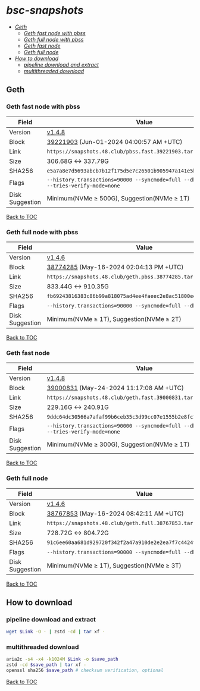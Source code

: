 # *bsc-snapshots*


- *[Geth](#geth)*
    - *[Geth fast node with pbss](#geth-fast-node-with-pbss)*
    - *[Geth full node with pbss](#geth-full-node-with-pbss)*
    - *[Geth fast node](#geth-fast-node)*
    - *[Geth full node](#geth-full-node)*
- *[How to download](#how-to-download)*
    - *[pipeline download and extract](#pipeline-download-and-extract)*
    - *[multithreaded download](#multithreaded-download)*

## Geth
### Geth fast node with pbss

| Field |Value |
| --- | --- |
| Version | [v1.4.8](https://github.com/bnb-chain/bsc/releases/tag/v1.4.8) |
| Block | [39221903](https://bscscan.com/block/39221903) (Jun-01-2024 04:00:57 AM +UTC) |
| Link | `https://snapshots.48.club/pbss.fast.39221903.tar.zst` |
| Size | 306.68G <-> 337.79G |
| SHA256 | `e5a7a8e7d5693abcb7b12f175d5e7c26501b905947a141e5b971849807de1ba6` |
| Flags | `--history.transactions=90000 --syncmode=full --db.engine=pebble --tries-verify-mode=none` |
| Disk Suggestion | Minimum(NVMe ≥ 500G), Suggestion(NVMe ≥ 1T)|

[Back to TOC](#bsc-snapshots)

### Geth full node with pbss

| Field |Value |
| --- | --- |
| Version | [v1.4.6](https://github.com/bnb-chain/bsc/releases/tag/v1.4.6) |
| Block | [38774285](https://bscscan.com/block/38774285) (May-16-2024 02:04:13 PM +UTC) |
| Link | `https://snapshots.48.club/geth.pbss.38774285.tar.zst` |
| Size | 833.44G <-> 910.35G |
| SHA256 | `fb69243816383c86b99a818075ad4ee4faeec2e8ac51800ee0df0aabc3337bba` |
| Flags | `--history.transactions=90000 --syncmode=full --db.engine=pebble` |
| Disk Suggestion | Minimum(NVMe ≥ 1T), Suggestion(NVMe ≥ 2T)|

[Back to TOC](#bsc-snapshots)

### Geth fast node

| Field |Value |
| --- | --- |
| Version | [v1.4.8](https://github.com/bnb-chain/bsc/releases/tag/v1.4.8) |
| Block | [39000831](https://bscscan.com/block/39000831) (May-24-2024 11:17:08 AM +UTC) |
| Link | `https://snapshots.48.club/geth.fast.39000831.tar.zst` |
| Size | 229.16G <-> 240.91G |
| SHA256 | `9ddc64dc30566a7afaf99b6ceb35c3d99cc07e1555b2e8fc155fefcaa2ef5fcc` |
| Flags | `--history.transactions=90000 --syncmode=full --db.engine=pebble --tries-verify-mode=none` |
| Disk Suggestion | Minimum(NVMe ≥ 300G), Suggestion(NVMe ≥ 1T)|

[Back to TOC](#bsc-snapshots)

### Geth full node

| Field |Value |
| --- | --- |
| Version | [v1.4.6](https://github.com/bnb-chain/bsc/releases/tag/v1.4.6) |
| Block | [38767853](https://bscscan.com/block/38767853) (May-16-2024 08:42:11 AM +UTC) |
| Link | `https://snapshots.48.club/geth.full.38767853.tar.zst` |
| Size | 728.72G <-> 804.72G |
| SHA256 | `91c6ee60aa681d929720f342f2a47a910de2e2ea7f7c4424fc7944c7a5d2ceb5` |
| Flags | `--history.transactions=90000 --syncmode=full --db.engine=pebble` |
| Disk Suggestion | Minimum(NVMe ≥ 1T), Suggestion(NVMe ≥ 3T)|

[Back to TOC](#bsc-snapshots)

## How to download
### pipeline download and extract

```bash
wget $Link -O - | zstd -cd | tar xf -
```

### multithreaded download

```bash
aria2c -s4 -x4 -k1024M $Link -o $save_path
zstd -cd $save_path | tar xf -
openssl sha256 $save_path # checksum verification, optional
```

[Back to TOC](#bsc-snapshots)
